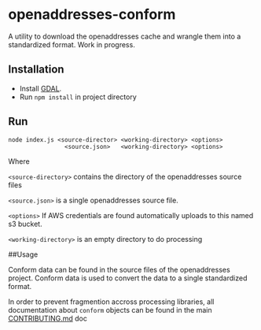 openaddresses-conform
=====================

A utility to download the openaddresses cache and wrangle them into a standardized format. Work in progress.

## Installation

- Install [GDAL](http://www.gdal.org/).
- Run `npm install` in project directory

## Run

    node index.js <source-director> <working-directory> <options>
                    <source.json>   <working-directory> <options>

Where

`<source-directory>` contains the directory of the openaddresses source files

`<source.json>` is a single openaddresses source file.

`<options>` If AWS credentials are found automatically uploads to this named s3 bucket.

`<working-directory>` is an empty directory to do processing


##Usage

Conform data can be found in the source files of the openaddresses project. Conform data is used to convert the data to a single standardized format.

In order to prevent fragmention accross processing libraries, all documentation about `conform` objects can be found in the main [CONTRIBUTING.md](https://github.com/openaddresses/openaddresses/blob/master/CONTRIBUTING.md) doc

